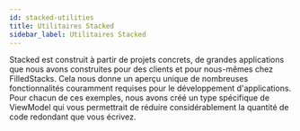 ```yaml
---
id: stacked-utilities
title: Utilitaires Stacked
sidebar_label: Utilitaires Stacked
---
```


Stacked est construit à partir de projets concrets, de grandes applications que nous avons construites pour des clients et pour nous-mêmes chez FilledStacks. Cela nous donne un aperçu unique de nombreuses fonctionnalités couramment requises pour le développement d'applications. Pour chacun de ces exemples, nous avons créé un type spécifique de ViewModel qui vous permettrait de réduire considérablement la quantité de code redondant que vous écrivez.






